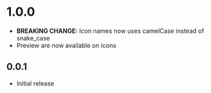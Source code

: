 # 1.0.0
- **BREAKING CHANGE:** Icon names now uses camelCase instead of snake_case
- Preview are now available on icons

## 0.0.1

- Initial release